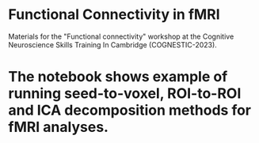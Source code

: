 # Functional Connectivity in fMRI

Materials for the "Functional connectivity" workshop at the Cognitive Neuroscience Skills Training In Cambridge (COGNESTIC-2023).

# The notebook shows example of running seed-to-voxel, ROI-to-ROI and ICA decomposition methods for fMRI analyses.
